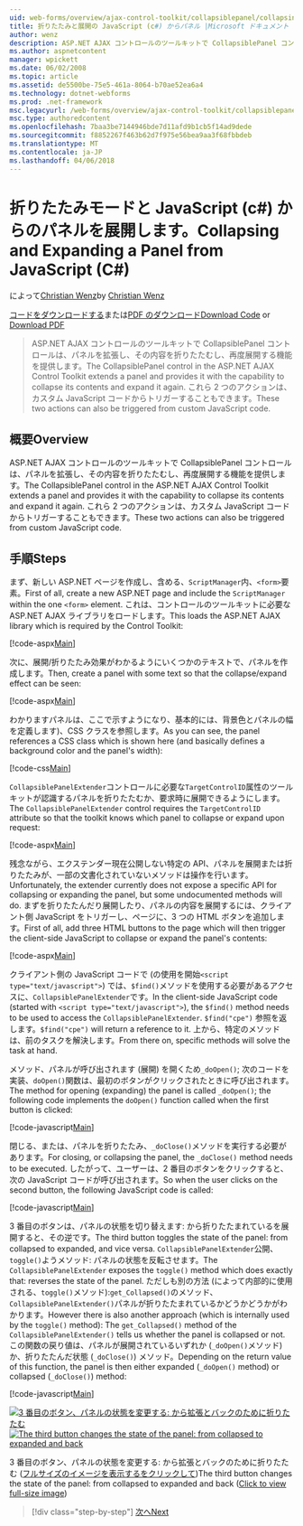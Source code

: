 ```yaml
---
uid: web-forms/overview/ajax-control-toolkit/collapsiblepanel/collapsing-and-expanding-a-panel-from-javascript-cs
title: 折りたたみと展開の JavaScript (c#) からパネル |Microsoft ドキュメント
author: wenz
description: ASP.NET AJAX コントロールのツールキットで CollapsiblePanel コントロール パネルを拡張し、その内容を折りたたんだり、展開する機能を提供する.
ms.author: aspnetcontent
manager: wpickett
ms.date: 06/02/2008
ms.topic: article
ms.assetid: de5500be-75e5-461a-8064-b70ae52ea6a4
ms.technology: dotnet-webforms
ms.prod: .net-framework
msc.legacyurl: /web-forms/overview/ajax-control-toolkit/collapsiblepanel/collapsing-and-expanding-a-panel-from-javascript-cs
msc.type: authoredcontent
ms.openlocfilehash: 7baa3be7144946bde7d11afd9b1cb5f14ad9dede
ms.sourcegitcommit: f8852267f463b62d7f975e56bea9aa3f68fbbdeb
ms.translationtype: MT
ms.contentlocale: ja-JP
ms.lasthandoff: 04/06/2018
---
```

<a name="collapsing-and-expanding-a-panel-from-javascript-c"></a><span data-ttu-id="75737-103">折りたたみモードと JavaScript (c#) からのパネルを展開します。</span><span class="sxs-lookup"><span data-stu-id="75737-103">Collapsing and Expanding a Panel from JavaScript (C#)</span></span>
====================
<span data-ttu-id="75737-104">によって[Christian Wenz](https://github.com/wenz)</span><span class="sxs-lookup"><span data-stu-id="75737-104">by [Christian Wenz](https://github.com/wenz)</span></span>

<span data-ttu-id="75737-105">[コードをダウンロードする](http://download.microsoft.com/download/8/a/a/8aab3c3e-de6f-463f-805c-5fda567eef6e/CollapsiblePanel1.cs.zip)または[PDF のダウンロード](http://download.microsoft.com/download/b/6/a/b6ae89ee-df69-4c87-9bfb-ad1eb2b23373/collapsiblepanel1CS.pdf)</span><span class="sxs-lookup"><span data-stu-id="75737-105">[Download Code](http://download.microsoft.com/download/8/a/a/8aab3c3e-de6f-463f-805c-5fda567eef6e/CollapsiblePanel1.cs.zip) or [Download PDF](http://download.microsoft.com/download/b/6/a/b6ae89ee-df69-4c87-9bfb-ad1eb2b23373/collapsiblepanel1CS.pdf)</span></span>

> <span data-ttu-id="75737-106">ASP.NET AJAX コントロールのツールキットで CollapsiblePanel コントロールは、パネルを拡張し、その内容を折りたたむし、再度展開する機能を提供します。</span><span class="sxs-lookup"><span data-stu-id="75737-106">The CollapsiblePanel control in the ASP.NET AJAX Control Toolkit extends a panel and provides it with the capability to collapse its contents and expand it again.</span></span> <span data-ttu-id="75737-107">これら 2 つのアクションは、カスタム JavaScript コードからトリガーすることもできます。</span><span class="sxs-lookup"><span data-stu-id="75737-107">These two actions can also be triggered from custom JavaScript code.</span></span>


## <a name="overview"></a><span data-ttu-id="75737-108">概要</span><span class="sxs-lookup"><span data-stu-id="75737-108">Overview</span></span>

<span data-ttu-id="75737-109">ASP.NET AJAX コントロールのツールキットで CollapsiblePanel コントロールは、パネルを拡張し、その内容を折りたたむし、再度展開する機能を提供します。</span><span class="sxs-lookup"><span data-stu-id="75737-109">The CollapsiblePanel control in the ASP.NET AJAX Control Toolkit extends a panel and provides it with the capability to collapse its contents and expand it again.</span></span> <span data-ttu-id="75737-110">これら 2 つのアクションは、カスタム JavaScript コードからトリガーすることもできます。</span><span class="sxs-lookup"><span data-stu-id="75737-110">These two actions can also be triggered from custom JavaScript code.</span></span>

## <a name="steps"></a><span data-ttu-id="75737-111">手順</span><span class="sxs-lookup"><span data-stu-id="75737-111">Steps</span></span>

<span data-ttu-id="75737-112">まず、新しい ASP.NET ページを作成し、含める、`ScriptManager`内、`<form>`要素。</span><span class="sxs-lookup"><span data-stu-id="75737-112">First of all, create a new ASP.NET page and include the `ScriptManager` within the one `<form>` element.</span></span> <span data-ttu-id="75737-113">これは、コントロールのツールキットに必要な ASP.NET AJAX ライブラリをロードします。</span><span class="sxs-lookup"><span data-stu-id="75737-113">This loads the ASP.NET AJAX library which is required by the Control Toolkit:</span></span>

[!code-aspx[Main](collapsing-and-expanding-a-panel-from-javascript-cs/samples/sample1.aspx)]

<span data-ttu-id="75737-114">次に、展開/折りたたみ効果がわかるようにいくつかのテキストで、パネルを作成します。</span><span class="sxs-lookup"><span data-stu-id="75737-114">Then, create a panel with some text so that the collapse/expand effect can be seen:</span></span>

[!code-aspx[Main](collapsing-and-expanding-a-panel-from-javascript-cs/samples/sample2.aspx)]

<span data-ttu-id="75737-115">わかりますパネルは、ここで示すようになり、基本的には、背景色とパネルの幅を定義します)、CSS クラスを参照します。</span><span class="sxs-lookup"><span data-stu-id="75737-115">As you can see, the panel references a CSS class which is shown here (and basically defines a background color and the panel's width):</span></span>

[!code-css[Main](collapsing-and-expanding-a-panel-from-javascript-cs/samples/sample3.css)]

<span data-ttu-id="75737-116">`CollapsiblePanelExtender`コントロールに必要な`TargetControlID`属性のツールキットが認識するパネルを折りたたむか、要求時に展開できるようにします。</span><span class="sxs-lookup"><span data-stu-id="75737-116">The `CollapsiblePanelExtender` control requires the `TargetControlID` attribute so that the toolkit knows which panel to collapse or expand upon request:</span></span>

[!code-aspx[Main](collapsing-and-expanding-a-panel-from-javascript-cs/samples/sample4.aspx)]

<span data-ttu-id="75737-117">残念ながら、エクステンダー現在公開しない特定の API、パネルを展開または折りたたみが、一部の文書化されていないメソッドは操作を行います。</span><span class="sxs-lookup"><span data-stu-id="75737-117">Unfortunately, the extender currently does not expose a specific API for collapsing or expanding the panel, but some undocumented methods will do.</span></span> <span data-ttu-id="75737-118">まずを折りたたんだり展開したり、パネルの内容を展開するには、クライアント側 JavaScript をトリガーし、ページに、3 つの HTML ボタンを追加します。</span><span class="sxs-lookup"><span data-stu-id="75737-118">First of all, add three HTML buttons to the page which will then trigger the client-side JavaScript to collapse or expand the panel's contents:</span></span>

[!code-aspx[Main](collapsing-and-expanding-a-panel-from-javascript-cs/samples/sample5.aspx)]

<span data-ttu-id="75737-119">クライアント側の JavaScript コードで (の使用を開始`<script type="text/javascript">`) では、`$find()`メソッドを使用する必要があるアクセスに、`CollapsiblePanelExtender`です。</span><span class="sxs-lookup"><span data-stu-id="75737-119">In the client-side JavaScript code (started with `<script type="text/javascript">`), the `$find()` method needs to be used to access the `CollapsiblePanelExtender`.</span></span> <span data-ttu-id="75737-120">`$find("cpe")` 参照を返します。</span><span class="sxs-lookup"><span data-stu-id="75737-120">`$find("cpe")` will return a reference to it.</span></span> <span data-ttu-id="75737-121">上から、特定のメソッドは、前のタスクを解決します。</span><span class="sxs-lookup"><span data-stu-id="75737-121">From there on, specific methods will solve the task at hand.</span></span>

<span data-ttu-id="75737-122">メソッド、パネルが呼び出されます (展開) を開くため`_doOpen()`; 次のコードを実装、`doOpen()`関数は、最初のボタンがクリックされたときに呼び出されます。</span><span class="sxs-lookup"><span data-stu-id="75737-122">The method for opening (expanding) the panel is called `_doOpen()`; the following code implements the `doOpen()` function called when the first button is clicked:</span></span>

[!code-javascript[Main](collapsing-and-expanding-a-panel-from-javascript-cs/samples/sample6.js)]

<span data-ttu-id="75737-123">閉じる、または、パネルを折りたたみ、`_doClose()`メソッドを実行する必要があります。</span><span class="sxs-lookup"><span data-stu-id="75737-123">For closing, or collapsing the panel, the `_doClose()` method needs to be executed.</span></span> <span data-ttu-id="75737-124">したがって、ユーザーは、2 番目のボタンをクリックすると、次の JavaScript コードが呼び出されます。</span><span class="sxs-lookup"><span data-stu-id="75737-124">So when the user clicks on the second button, the following JavaScript code is called:</span></span>

[!code-javascript[Main](collapsing-and-expanding-a-panel-from-javascript-cs/samples/sample7.js)]

<span data-ttu-id="75737-125">3 番目のボタンは、パネルの状態を切り替えます: から折りたたまれているを展開すると、その逆です。</span><span class="sxs-lookup"><span data-stu-id="75737-125">The third button toggles the state of the panel: from collapsed to expanded, and vice versa.</span></span> <span data-ttu-id="75737-126">`CollapsiblePanelExtender`公開、`toggle()`ようメソッド: パネルの状態を反転させます。</span><span class="sxs-lookup"><span data-stu-id="75737-126">The `CollapsiblePanelExtender` exposes the `toggle()` method which does exactly that: reverses the state of the panel.</span></span> <span data-ttu-id="75737-127">ただしも別の方法 (によって内部的に使用される、`toggle()`メソッド):`get_Collapsed()`のメソッド、`CollapsiblePanelExtender()`パネルが折りたたまれているかどうかどうかがわかります。</span><span class="sxs-lookup"><span data-stu-id="75737-127">However there is also another approach (which is internally used by the `toggle()` method): The `get_Collapsed()` method of the `CollapsiblePanelExtender()` tells us whether the panel is collapsed or not.</span></span> <span data-ttu-id="75737-128">この関数の戻り値は、パネルが展開されているいずれか (`_doOpen()`メソッド) か、折りたたんだ状態 (`_doClose()`) メソッド。</span><span class="sxs-lookup"><span data-stu-id="75737-128">Depending on the return value of this function, the panel is then either expanded (`_doOpen()` method) or collapsed (`_doClose()`) method:</span></span>

[!code-javascript[Main](collapsing-and-expanding-a-panel-from-javascript-cs/samples/sample8.js)]


<span data-ttu-id="75737-129">[![3 番目のボタン、パネルの状態を変更する: から拡張とバックのために折りたたむ](collapsing-and-expanding-a-panel-from-javascript-cs/_static/image2.png)](collapsing-and-expanding-a-panel-from-javascript-cs/_static/image1.png)</span><span class="sxs-lookup"><span data-stu-id="75737-129">[![The third button changes the state of the panel: from collapsed to expanded and back](collapsing-and-expanding-a-panel-from-javascript-cs/_static/image2.png)](collapsing-and-expanding-a-panel-from-javascript-cs/_static/image1.png)</span></span>

<span data-ttu-id="75737-130">3 番目のボタン、パネルの状態を変更する: から拡張とバックのために折りたたむ ([フルサイズのイメージを表示するをクリックして](collapsing-and-expanding-a-panel-from-javascript-cs/_static/image3.png))</span><span class="sxs-lookup"><span data-stu-id="75737-130">The third button changes the state of the panel: from collapsed to expanded and back ([Click to view full-size image](collapsing-and-expanding-a-panel-from-javascript-cs/_static/image3.png))</span></span>

> [!div class="step-by-step"]
> [<span data-ttu-id="75737-131">次へ</span><span class="sxs-lookup"><span data-stu-id="75737-131">Next</span></span>](collapsing-and-expanding-a-panel-from-javascript-vb.md)
